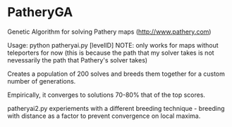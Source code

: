 # PatheryGA
Genetic Algorithm for solving Pathery maps (http://www.pathery.com)

Usage:
python patheryai.py [levelID]
NOTE: only works for maps without teleporters for now
      (this is because the path that my solver takes
      is not nevessarily the path that Pathery's solver takes)

Creates a population of 200 solves and breeds them together for a custom
number of generations.

Empirically, it converges to solutions 70-80% that of the top scores.

patheryai2.py experiements with a different breeding technique - breeding
with distance as a factor to prevent convergence on local maxima.
